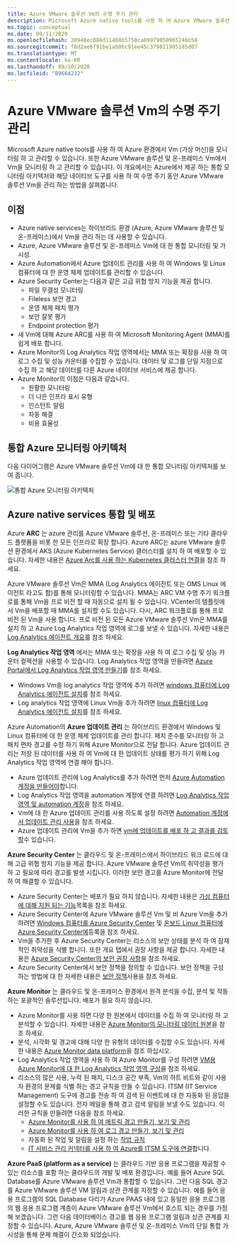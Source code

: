 ```yaml
---
title: Azure VMware 솔루션 Vm의 수명 주기 관리
description: Microsoft Azure native tools를 사용 하 여 Azure VMware 솔루션 Vm의 수명 주기에 대 한 모든 측면을 관리 하는 방법을 알아봅니다.
ms.topic: conceptual
ms.date: 09/11/2020
ms.openlocfilehash: 20948ec088d11468b5750ca89979050965246b58
ms.sourcegitcommit: f8d2ae6f91be1ab0bc91ee45c379811905185d07
ms.translationtype: MT
ms.contentlocale: ko-KR
ms.lasthandoff: 09/10/2020
ms.locfileid: "89664232"
---
```

# <a name="lifecycle-management-of-azure-vmware-solution-vms"></a>Azure VMware 솔루션 Vm의 수명 주기 관리

Microsoft Azure native tools를 사용 하 여 Azure 환경에서 Vm (가상 머신)을 모니터링 하 고 관리할 수 있습니다. 또한 Azure VMware 솔루션 및 온-프레미스 Vm에서 Vm을 모니터링 하 고 관리할 수 있습니다. 이 개요에서는 Azure에서 제공 하는 통합 모니터링 아키텍처와 해당 네이티브 도구를 사용 하 여 수명 주기 동안 Azure VMware 솔루션 Vm을 관리 하는 방법을 살펴봅니다.

## <a name="benefits"></a>이점

- Azure native services는 하이브리드 환경 (Azure, Azure VMware 솔루션 및 온-프레미스)에서 Vm을 관리 하는 데 사용할 수 있습니다.
- Azure, Azure VMware 솔루션 및 온-프레미스 Vm에 대 한 통합 모니터링 및 가시성.
- Azure Automation에서 Azure 업데이트 관리를 사용 하 여 Windows 및 Linux 컴퓨터에 대 한 운영 체제 업데이트를 관리할 수 있습니다. 
- Azure Security Center는 다음과 같은 고급 위협 방지 기능을 제공 합니다.
    - 파일 무결성 모니터링
    - Fileless 보안 경고
    - 운영 체제 패치 평가
    - 보안 잘못 평가
    - Endpoint protection 평가 
- 새 Vm에 대해 Azure ARC를 사용 하 여 Microsoft Monitoring Agent (MMA)를 쉽게 배포 합니다. 
- Azure Monitor의 Log Analytics 작업 영역에서는 MMA 또는 확장을 사용 하 여 로그 수집 및 성능 카운터를 수집할 수 있습니다. 데이터 및 로그를 단일 지점으로 수집 하 고 해당 데이터를 다른 Azure 네이티브 서비스에 제공 합니다. 
- Azure Monitor의 이점은 다음과 같습니다. 
    - 원활한 모니터링 
    - 더 나은 인프라 표시 유형 
    - 인스턴트 알림 
    - 자동 해결 
    - 비용 효율성 

## <a name="integrated-azure-monitoring-architecture"></a>통합 Azure 모니터링 아키텍처

다음 다이어그램은 Azure VMware 솔루션 Vm에 대 한 통합 모니터링 아키텍처를 보여 줍니다.

![통합 Azure 모니터링 아키텍처](media/lifecycle-mgmt-avs-vms/integrated-azure-monitoring-architecture.png)

## <a name="integrating-and-deploying-azure-native-services"></a>Azure native services 통합 및 배포

Azure **ARC** 는 azure 관리를 Azure VMware 솔루션, 온-프레미스 또는 기타 클라우드 플랫폼을 비롯 한 모든 인프라로 확장 합니다. Azure ARC는 azure VMware 솔루션 환경에서 AKS (Azure Kubernetes Service) 클러스터를 설치 하 여 배포할 수 있습니다. 자세한 내용은 [Azure Arc를 사용 하는 Kubernetes 클러스터 연결](../azure-arc/kubernetes/connect-cluster.md)을 참조 하세요.

Azure VMware 솔루션 Vm은 MMA (Log Analytics 에이전트 또는 OMS Linux 에이전트 라고도 함)를 통해 모니터링할 수 있습니다. MMA는 ARC VM 수명 주기 워크플로를 통해 Vm을 프로 비전 할 때 자동으로 설치 될 수 있습니다. VCenter의 템플릿에서 Vm을 배포할 때 MMA를 설치할 수도 있습니다. 다시, ARC 워크플로를 통해 프로 비전 된 Vm을 사용 합니다. 프로 비전 된 모든 Azure VMware 솔루션 Vm은 MMA를 설치 하 고 Azure Log Analytics 작업 영역에 로그를 보낼 수 있습니다. 자세한 내용은 [Log Analytics 에이전트 개요](../azure-monitor/platform/log-analytics-agent.md)를 참조 하세요.

**Log Analytics 작업 영역** 에서는 MMA 또는 확장을 사용 하 여 로그 수집 및 성능 카운터 컬렉션을 사용할 수 있습니다. Log Analytics 작업 영역을 만들려면 [Azure Portal에서 Log Analytics 작업 영역 만들기](../azure-monitor/learn/quick-create-workspace.md)를 참조 하세요.
- Windows Vm을 log analytics 작업 영역에 추가 하려면 [windows 컴퓨터에 Log Analytics 에이전트 설치](../azure-monitor/platform/agent-windows.md)를 참조 하세요.
- Log analytics 작업 영역에 Linux Vm을 추가 하려면 [linux 컴퓨터에 Log Analytics 에이전트 설치](../azure-monitor/platform/agent-linux.md)를 참조 하세요.

Azure Automation의 **Azure 업데이트 관리** 는 하이브리드 환경에서 Windows 및 Linux 컴퓨터에 대 한 운영 체제 업데이트를 관리 합니다. 패치 준수를 모니터링 하 고 패치 편차 경고를 수정 하기 위해 Azure Monitor으로 전달 합니다. Azure 업데이트 관리는 저장 된 데이터를 사용 하 여 Vm에 대 한 업데이트 상태를 평가 하기 위해 Log Analytics 작업 영역에 연결 해야 합니다.
- Azure 업데이트 관리에 Log Analytics를 추가 하려면 먼저 [Azure Automation 계정을 만들어야](../automation/automation-create-standalone-account.md)합니다.
- Log Analytics 작업 영역을 automation 계정에 연결 하려면 [Log Analytics 작업 영역 및 automation 계정](../azure-monitor/insights/solutions.md#log-analytics-workspace-and-automation-account)을 참조 하세요.
- Vm에 대 한 Azure 업데이트 관리를 사용 하도록 설정 하려면 [Automation 계정에서 업데이트 관리 사용](../automation/update-management/update-mgmt-enable-automation-account.md)을 참조 하세요.
- Azure 업데이트 관리에 Vm을 추가 하면 [vm에 업데이트를 배포 하 고 결과를 검토할](../automation/update-management/update-mgmt-deploy-updates.md)수 있습니다. 

**Azure Security Center** 는 클라우드 및 온-프레미스에서 하이브리드 워크 로드에 대해 고급 위협 방지 기능을 제공 합니다. Azure VMware 솔루션 Vm의 취약성을 평가 하 고 필요에 따라 경고를 발생 시킵니다. 이러한 보안 경고를 Azure Monitor에 전달 하 여 해결할 수 있습니다.
- Azure Security Center는 배포가 필요 하지 않습니다. 자세한 내용은 [가상 컴퓨터에 대해 지원 되는 기능](../security-center/security-center-services.md)목록을 참조 하세요.
- Azure Security Center에 Azure VMware 솔루션 Vm 및 비 Azure Vm을 추가 하려면 [Windows 컴퓨터를 Azure Security Center](../security-center/quick-onboard-windows-computer.md) 및 [온보드 Linux 컴퓨터에 Azure Security Center에](../security-center/quick-onboard-linux-computer.md)등록을 참조 하세요.
- Vm을 추가한 후 Azure Security Center는 리소스의 보안 상태를 분석 하 여 잠재적인 취약성을 식별 합니다. 또한 개요 탭에서 권장 사항을 제공 합니다. 자세한 내용은 [Azure Security Center의 보안 권장 사항](../security-center/security-center-recommendations.md)을 참조 하세요.
- Azure Security Center에서 보안 정책을 정의할 수 있습니다. 보안 정책을 구성 하는 방법에 대 한 자세한 내용은 [보안 정책](../security-center/tutorial-security-policy.md)사용을 참조 하세요.

**Azure Monitor** 는 클라우드 및 온-프레미스 환경에서 원격 분석을 수집, 분석 및 작동 하는 포괄적인 솔루션입니다. 배포가 필요 하지 않습니다.
- Azure Monitor를 사용 하면 다양 한 원본에서 데이터를 수집 하 여 모니터링 하 고 분석할 수 있습니다. 자세한 내용은 [Azure Monitor의 모니터링 데이터 원본](../azure-monitor/platform/data-sources.md)을 참조 하세요.
- 분석, 시각화 및 경고에 대해 다양 한 유형의 데이터를 수집할 수도 있습니다. 자세한 내용은 [Azure Monitor data platform](../azure-monitor/platform/data-platform.md)을 참조 하십시오.
- Log Analytics 작업 영역을 사용 하 여 Azure Monitor를 구성 하려면 [VM용 Azure Monitor에 대 한 Log Analytics 작업 영역 구성](../azure-monitor/insights/vminsights-configure-workspace.md)을 참조 하세요.
- 리소스의 많은 사용, 누락 된 패치, 디스크 공간 부족, Vm의 하트 비트와 같이 사용자 환경의 문제를 식별 하는 경고 규칙을 만들 수 있습니다. ITSM (IT Service Management) 도구에 경고를 전송 하 여 검색 된 이벤트에 대 한 자동화 된 응답을 설정할 수도 있습니다. 전자 메일을 통해 경고 검색 알림을 보낼 수도 있습니다. 이러한 규칙을 만들려면 다음을 참조 하세요.
    - [Azure Monitor를 사용 하 여 메트릭 경고 만들기, 보기 및 관리](../azure-monitor/platform/alerts-metric.md)
    - [Azure Monitor를 사용 하 여 로그 경고 만들기, 보기 및 관리](../azure-monitor/platform/alerts-log.md)
    - 자동화 된 작업 및 알림을 설정 하는 [작업 규칙](../azure-monitor/platform/alerts-action-rules.md)
    - [IT 서비스 관리 커넥터를 사용 하 여 Azure를 ITSM 도구에 연결](../azure-monitor/platform/itsmc-overview.md)합니다.

**Azure PaaS (platform as a service)** 는 클라우드 기반 응용 프로그램을 제공할 수 있는 리소스를 포함 하는 클라우드의 개발 및 배포 환경입니다. 예를 들어 Azure SQL Database를 Azure VMware 솔루션 Vm과 통합할 수 있습니다. 그런 다음 SQL 경고를 Azure VMware 솔루션 VM 알림과 상관 관계를 지정할 수 있습니다. 예를 들어 응용 프로그램의 SQL Database 다리가 Azure PAAS 내에 있고 동일한 응용 프로그램의 웹 응용 프로그램 계층이 Azure VMware 솔루션 Vm에서 호스트 되는 경우를 가정해 보겠습니다. 그런 다음 데이터베이스 경고를 웹 응용 프로그램 알림과 상관 관계를 지정할 수 있습니다. Azure, Azure VMware 솔루션 및 온-프레미스 Vm의 단일 통합 가시성을 통해 문제 해결이 간소화 되었습니다.
